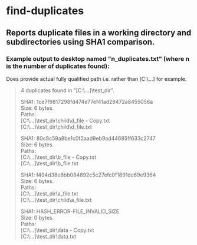 # find-duplicates
## Reports duplicate files in a working directory and subdirectories using SHA1 comparison.

### Example output to desktop named \"n_duplicates.txt\" (where n is the number of duplicates found):  

Does provide actual fully qualified path i.e. rather than [C:\\...] for example.  

> 4 duplicates found in "[C:\\...]\test_dir".
> 
> SHA1: 1ce7f9817298fd474e77ef41ad28472a8455056a  
> Size: 6 bytes.  
Paths:  
[C:\\...]\test_dir\child\d_file - Copy.txt  
[C:\\...]\test_dir\child\d_file.txt  
> 
> SHA1: 80c8c59a8be1c0f2aad9eb9ad44685ff633c2747  
> Size: 6 bytes.  
Paths:  
[C:\\...]\test_dir\b_file - Copy.txt  
[C:\\...]\test_dir\b_file.txt  
>   
> SHA1: f494d38e8bb084892c5c27efc0f1891dc69e9364  
> Size: 6 bytes.  
Paths:  
[C:\\...]\test_dir\a_file.txt  
[C:\\...]\test_dir\child\a_file.txt  
> 
> SHA1: HASH_ERROR-FILE_INVALID_SIZE  
> Size: 0 bytes.  
Paths:  
[C:\\...]\test_dir\data - Copy.txt  
[C:\\...]\test_dir\data.txt  
